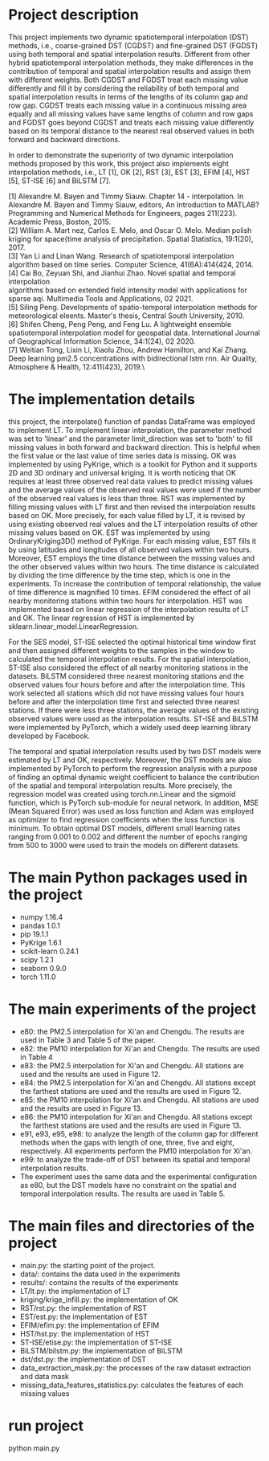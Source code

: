 # Project description
This project implements two dynamic spatiotemporal interpolation (DST) methods, i.e., coarse-grained DST (CGDST) and fine-grained DST (FGDST) using both temporal and spatial interpolation results. Different from other hybrid spatiotemporal interpolation methods, they make differences in the contribution of temporal and spatial interpolation results and assign them with different weights. Both CGDST and FGDST treat each missing value differently and fill it by considering the reliability of both temporal and spatial interpolation results in terms of the lengths of its column gap and row gap. CGDST treats each missing value in a continuous missing area equally and all missing values have same lengths of column and row gaps and FGDST goes beyond CGDST and treats each missing value differently based on its temporal distance to the nearest real observed values in both forward and backward directions.

In order to demonstrate the superiority of two dynamic interpolation methods proposed by this work, this project also implements eight interpolation methods, i.e., LT [1], OK [2], RST [3], EST [3], EFIM [4], HST [5], ST-ISE [6] and BiLSTM [7].

[1] Alexandre M. Bayen and Timmy Siauw. Chapter 14 - interpolation. In Alexandre M. Bayen and Timmy Siauw, editors, An Introduction to MATLAB? Programming and Numerical Methods for Engineers, pages 211(223). Academic Press, Boston, 2015.\
[2] William A. Mart  nez, Carlos E. Melo, and Oscar O. Melo. Median polish kriging for space{time analysis of precipitation. Spatial Statistics, 19:1(20), 2017.\
[3] Yan Li and Linan Wang. Research of spatiotemporal interpolation algorithm based on time series. Computer Science, 41(6A):414{424, 2014.\
[4] Cai Bo, Zeyuan Shi, and Jianhui Zhao. Novel spatial and temporal interpolation\
algorithms based on extended field intensity model with applications for sparse aqi. Multimedia Tools and Applications, 02 2021.\
[5] Siling Peng. Developments of spatio-temporal interpolation methods for meteorological eleents. Master's thesis, Central South University, 2010.\
[6] Shifen Cheng, Peng Peng, and Feng Lu. A lightweight ensemble spatiotemporal interpolation model for geospatial data. International Journal of Geographical Information Science, 34:1(24), 02 2020.\
[7] Weitian Tong, Lixin Li, Xiaolu Zhou, Andrew Hamilton, and Kai Zhang. Deep learning pm2.5 concentrations with bidirectional lstm rnn. Air Quality, Atmosphere & Health, 12:411(423), 2019.\

# The implementation details

this project, the interpolate() function of pandas DataFrame was employed to implement LT. To implement linear interpolation, the parameter method was set to 'linear' and the parameter limit_direction was set to 'both' to fill missing values in both forward and backward direction. This is helpful when the first value or the last value of time series data is missing. OK was implemented by using PyKrige, which is a toolkit for Python and it supports 2D and 3D ordinary and universal kriging. It is worth noticing that OK requires at least three observed real data values to predict missing values and the average values of the observed real values were used if the number of the observed real values is less than three. RST was implemented by filling missing values with LT first and then revised the interpolation results based on OK. More precisely, for each value filled by LT, it is revised by using existing observed real values and the LT interpolation results of other missing values based on OK. EST was implemented by using OrdinaryKriging3D() method of PyKrige. For each missing value, EST fills it by using latitudes and longitudes of all observed values within two hours. Moreover, EST employs the time distance between the missing values and the other observed values within two hours. The time distance is calculated by dividing the time difference by the time step, which is one in the experiments. To increase the contribution of temporal relationship, the value of time difference is magnified 10 times. EFIM considered the effect of all nearby monitoring stations within two hours for interpolation. HST was implemented based on linear regression of the interpolation results of LT and OK. The linear regression of HST is implemented by sklearn.linear_model.LinearRegression. 

For the SES model, ST-ISE selected the optimal historical time window first and then assigned different weights to the samples in the window to calculated the temporal interpolation results. For the spatial interpolation, ST-ISE also considered the effect of all nearby monitoring stations in the datasets. BiLSTM considered three nearest monitoring stations and the observed values four hours before and after the interpolation time. This work selected all stations which did not have missing values four hours before and after the interpolation time first and selected three nearest stations. If there were less three stations, the average values of the existing observed values were used as the interpolation results. ST-ISE and BiLSTM were implemented by PyTorch, which a widely used deep learning library developed by Facebook.

The temporal and spatial interpolation results used by two DST models were estimated by LT and OK, respectively. Moreover, the DST models are also implemented by PyTorch to perform the regression analysis with a purpose of finding an optimal dynamic weight coefficient to balance the contribution of the spatial and temporal interpolation results. More precisely, the regression model was created using torch.nn.Linear and the sigmoid function, which is PyTorch sub-module for neural network. In addition, MSE (Mean Squared Error) was used as loss function and Adam was employed as optimizer to find regression coefficients when the loss function is minimum. To obtain optimal DST models, different small learning rates ranging from 0.001 to 0.002 and different the number of epochs ranging from 500 to 3000 were used to train the models on different datasets.

# The main Python packages used in the project
- numpy                              1.16.4
- pandas                             1.0.1
- pip                                19.1.1
- PyKrige                            1.6.1
- scikit-learn                       0.24.1
- scipy                              1.2.1
- seaborn                            0.9.0
- torch                              1.11.0

# The main experiments of the project
- e80: the PM2.5 interpolation for Xi'an and Chengdu. The results are used in Table 3 and Table 5 of the paper.
- e82: the PM10 interpolation for Xi'an and Chengdu. The results are used in Table 4
- e83: the PM2.5 interpolation for Xi'an and Chengdu. All stations are used and the results are used in Figure 12.
- e84: the PM2.5 interpolation for Xi'an and Chengdu. All stations except the farthest stations are used and the results are used in Figure 12.
- e85: the PM10 interpolation for Xi'an and Chengdu. All stations are used and the results are used in Figure 13.
- e86: the PM10 interpolation for Xi'an and Chengdu. All stations except the farthest stations are used and the results are used in Figure 13.
- e91, e93, e95, e98: to analyze the length of the column gap for different methods when the gaps with length of one, three, five and eight, respectively. All experiments perform the PM10 interpolation for Xi'an.
- e99: to analyze the trade-off of DST between its spatial and temporal interpolation results.
- The experiment uses the same data and the experimental configuration as e80, but the DST models have no constraint on the spatial and temporal interpolation results. The results are used in Table 5.

# The main files and directories of the project
- main.py: the starting point of the project.
- data/: contains the data used in the experiments
- results/: contains the results of the experiments
- LT/lt.py: the implementation of LT
- kriging/krige_infill.py: the implementation of OK
- RST/rst.py: the implementation of RST
- EST/est.py: the implementation of EST
- EFIM/efim.py: the implementation of EFIM
- HST/hst.py: the implementation of HST
- ST-ISE/etise.py: the implementation of ST-ISE
- BiLSTM/bilstm.py: the implementation of BiLSTM
- dst/dst.py: the implementation of DST
- data_extraction_mask.py: the processes of the raw dataset extraction and data mask
- missing_data_features_statistics.py: calculates the features of each missing values

# run project
python main.py
